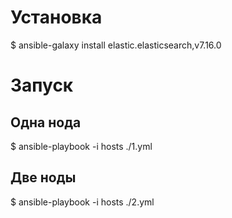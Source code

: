 # Установка
$ ansible-galaxy install elastic.elasticsearch,v7.16.0

# Запуск
## Одна нода
$ ansible-playbook -i hosts ./1.yml
## Две ноды
$ ansible-playbook -i hosts ./2.yml
